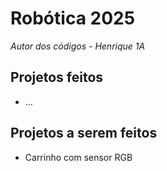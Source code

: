 # Robótica 2025
_Autor dos códigos - Henrique 1A_

## Projetos feitos
- ...

## Projetos a serem feitos
- Carrinho com sensor RGB
